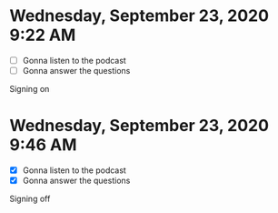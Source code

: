 # Wednesday, September 23, 2020 9:22 AM
- [ ] Gonna listen to the podcast
- [ ] Gonna answer the questions

Signing on

# Wednesday, September 23, 2020 9:46 AM
- [x] Gonna listen to the podcast
- [x] Gonna answer the questions

Signing off

